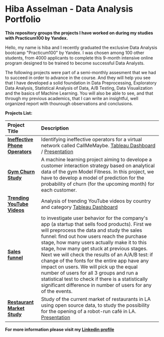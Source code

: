 # Hiba Asselman - Data Analysis Portfolio

**This repository groups the projects I have worked on during my studies with Practicum100 by Yandex.**

Hello, my name is hiba and I recently graduated the exclusive Data Analysis bootcamp "Practicum100" by Yandex. I was chosen among 100 other students, from 4000 applicants to complete this 9-month intensive online program designed to be trained to become successful Data Analysts. <br>

The following projects were part of a semi-monthly assesment that we had to succeed in order to advance in the course. And they will help you see that I have developed a solid foundation in Data Preprocessing, Exploratory Data Analysis, Statistical Analysis of Data, A/B Testing, Data Visualization and the basics of Machine Learning. You will also be able to see, and that through my previous academics, that I can write an insightful, well organized report with thourough observations and conclusions. <br>


**Projects List:**  


| Project Title              | Description                 | 
| :-------------------- | :--------------------- |
| **[Ineffective Phone Operators](/Ineffective-Operators-Study)**| Identifying ineffective operators for a virtual network called CallMeMaybe. [Tableau Dashboard](https://public.tableau.com/app/profile/hiba.asselman/viz/CallMeMaybeDashboard-Practicum100/CallMeMaybe-Dashboard) / [Presentation](https://onedrive.live.com/view.aspx?resid=38DE65FEA6C833DE!1267&ithint=file%2cpptx&authkey=!AEGFHq1uUskevY4) |
| **[Gym Churn Study](/Gym-Churn-Study)** | A machine learning project aiming to develope a customer interaction strategy based on analytical data of the gym Model Fitness. In this project, we have to develop a model of prediction for the probability of churn (for the upcoming month) for each customer.|
|**[Trending YouTube Videos](/Tableau-Dashboard)** | Analysis of trending YouTube videos by country and category [Tableau Dashboard](https://public.tableau.com/app/profile/hiba.asselman/viz/ProjectDashboard_16260328905280/Dashboard1) | 
| **[Sales funnel](/sales_funnel)** |to investigate user behavior for the company's app (a startup that sells food products). First we will preprocess the data and study the sales funnel: find out how users reach the purchase stage, how many users actually make it to this stage, how many get stuck at previous stages. Next we will check the results of an A/A/B test: if change of the fonts for the entire app have any impact on users. We will pick up the equal number of users for all 3 groups and run a statistical test to check if there is a statistically significant difference in number of users for any of the events. |
| **[Restaurant Market Study](/Restaurant-Study)** | Study of the current market of restaurants in LA using open source data, to study the possibility for the opening of a robot-run café in LA. [Presentation](https://1drv.ms/p/s!At4zyKb-Zd44iWti6PWLXulDHdhV?e=xKsCam)|





**For more information please visit my [Linkedin profile](https://www.linkedin.com/h-asselman2)**
